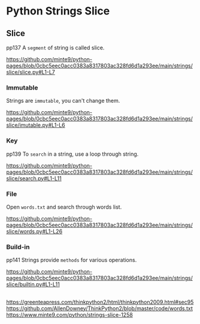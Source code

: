 # Python Strings Slice

## Slice
  pp137
A `segment` of string is called slice.

https://github.com/minte9/python-pages/blob/0cbc5eec0acc0383a8317803ac328fd6d1a293ee/main/strings/slice/slice.py#L1-L7

### Immutable

Strings are `immutable`, you can't change them.

https://github.com/minte9/python-pages/blob/0cbc5eec0acc0383a8317803ac328fd6d1a293ee/main/strings/slice/imutable.py#L1-L6

### Key
  pp139
To `search` in a string, use a loop through string.

https://github.com/minte9/python-pages/blob/0cbc5eec0acc0383a8317803ac328fd6d1a293ee/main/strings/slice/search.py#L1-L11

### File

Open `words.txt` and search through words list.

https://github.com/minte9/python-pages/blob/0cbc5eec0acc0383a8317803ac328fd6d1a293ee/main/strings/slice/words.py#L1-L26

### Build-in
  pp141
Strings provide `methods` for various operations.

https://github.com/minte9/python-pages/blob/0cbc5eec0acc0383a8317803ac328fd6d1a293ee/main/strings/slice/builtin.py#L1-L11


##

https://greenteapress.com/thinkpython2/html/thinkpython2009.html#sec95
https://github.com/AllenDowney/ThinkPython2/blob/master/code/words.txt
https://www.minte9.com/python/strings-slice-1258
